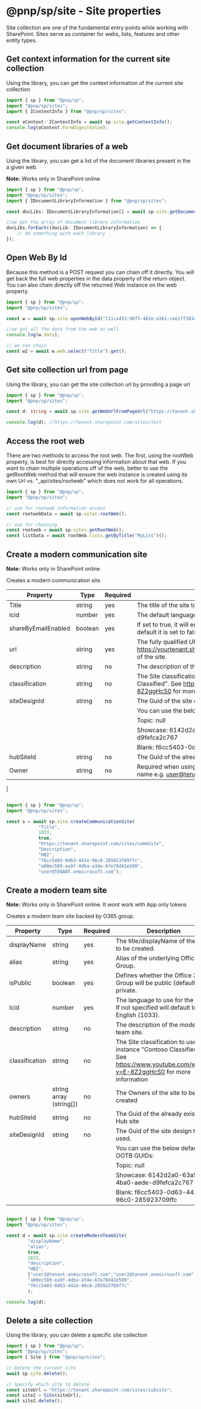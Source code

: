 # @pnp/sp/site - Site properties

Site collection are one of the fundamental entry points while working with SharePoint. Sites serve as container for webs, lists, features and other entity types.

## Get context information for the current site collection

Using the library, you can get the context information of the current site collection

```Typescript
import { sp } from "@pnp/sp";
import "@pnp/sp/sites";
import { IContextInfo } from "@pnp/sp/sites";

const oContext: IContextInfo = await sp.site.getContextInfo();
console.log(oContext.FormDigestValue);
```

## Get document libraries of a web

Using the library, you can get a list of the document libraries present in the a given web.

**Note:** Works only in SharePoint online

```Typescript
import { sp } from "@pnp/sp";
import "@pnp/sp/sites";
import { IDocumentLibraryInformation } from "@pnp/sp/sites";

const docLibs: IDocumentLibraryInformation[] = await sp.site.getDocumentLibraries("https://tenant.sharepoint.com/sites/test/subsite");

//we got the array of document library information
docLibs.forEach((docLib: IDocumentLibraryInformation) => {
    // do something with each library
});
```

## Open Web By Id

Because this method is a POST request you can chain off it directly. You will get back the full web properties in the data property of the return object. You can also chain directly off the returned Web instance on the web property.

```TypeScript
import { sp } from "@pnp/sp";
import "@pnp/sp/sites";

const w = await sp.site.openWebById("111ca453-90f5-482e-a381-cee1ff383c9e");

//we got all the data from the web as well
console.log(w.data);

// we can chain
const w2 = await w.web.select("Title").get();
```

## Get site collection url from page

Using the library, you can get the site collection url by providing a page url

```TypeScript
import { sp } from "@pnp/sp";
import "@pnp/sp/sites";

const d: string = await sp.site.getWebUrlFromPageUrl("https://tenant.sharepoint.com/sites/test/Pages/test.aspx");

console.log(d); //https://tenant.sharepoint.com/sites/test
```

## Access the root web

There are two methods to access the root web. The first, using the rootWeb property, is best for directly accessing information about that web. If you want to chain multiple operations off of the web, better to use the getRootWeb method that will ensure the web instance is created using its own Url vs. "_api/sites/rootweb" which does not work for all operations.

```TypeScript
import { sp } from "@pnp/sp";
import "@pnp/sp/sites";

// use for rootweb information access
const rootwebData = await sp.sites.rootWeb();

// use for chaining
const rootweb = await sp.sites.getRootWeb();
const listData = await rootWeb.lists.getByTitle("MyList")();
```

## Create a modern communication site

**Note:** Works only in SharePoint online

Creates a modern communication site.

| Property | Type | Required | Description |
| ---- | ---- | ---- | ---- |
| Title | string | yes | The title of the site to create. |
| lcid | number | yes | The default language to use for the site. |
| shareByEmailEnabled | boolean | yes | If set to true, it will enable sharing files via Email. By default it is set to false |
| url | string | yes | The fully qualified URL (e.g. https://yourtenant.sharepoint.com/sites/mysitecollection) of the site. |
| description | string | no | The description of the communication site. |
| classification | string | no | The Site classification to use. For instance "Contoso Classified". See https://www.youtube.com/watch?v=E-8Z2ggHcS0 for more information
| siteDesignId | string | no | The Guid of the site design to be used. 
||||You can use the below default OOTB GUIDs: 
||||Topic: null
||||                               Showcase: 6142d2a0-63a5-4ba0-aede-d9fefca2c767
||||                               Blank: f6cc5403-0d63-442e-96c0-285923709ffc 
| hubSiteId | string | no | The Guid of the already existing Hub site
| Owner| string | no | Required when using app-only context. Owner principal name e.g. user@tenant.onmicrosoft.com
|
```TypeScript

import { sp } from "@pnp/sp";
import "@pnp/sp/sites";

const s = await sp.site.createCommunicationSite(
            "Title",
            1033,
            true,
            "https://tenant.sharepoint.com/sites/commSite",
            "Description",
            "HBI",
            "f6cc5403-0d63-442e-96c0-285923709ffc",
            "a00ec589-ea9f-4dba-a34e-67e78d41e509",
            "user@TENANT.onmicrosoft.com");

```

## Create a modern team site

**Note:** Works only in SharePoint online. It wont work with App only tokens

Creates a modern team site backed by O365 group.

| Property | Type | Required | Description |
| ---- | ---- | ---- | ---- |
| displayName | string | yes | The title/displayName of the site to be created. |
| alias | string | yes | Alias of the underlying Office 365 Group. |
| isPublic | boolean | yes | Defines whether the Office 365 Group will be public (default), or private. |
| lcid | number | yes | The language to use for the site. If not specified will default to English (1033). |
| description | string | no | The description of the modern team site. |
| classification | string | no | The Site classification to use. For instance "Contoso Classified". See https://www.youtube.com/watch?v=E-8Z2ggHcS0 for more information
| owners | string array (string[]) | no | The Owners of the site to be created
|hubSiteId|	string	| no | The Guid of the already existing Hub site
| siteDesignId | string | no | The Guid of the site design to be used. 
||||You can use the below default OOTB GUIDs: 
||||Topic: null
||||                               Showcase: 6142d2a0-63a5-4ba0-aede-d9fefca2c767
||||                               Blank: f6cc5403-0d63-442e-96c0-285923709ffc 

```TypeScript

import { sp } from "@pnp/sp";
import "@pnp/sp/sites";

const d = await sp.site.createModernTeamSite(
        "displayName",
        "alias",
        true,
        1033,
        "description",
        "HBI",
        ["user1@tenant.onmicrosoft.com","user2@tenant.onmicrosoft.com","user3@tenant.onmicrosoft.com"], 
        "a00ec589-ea9f-4dba-a34e-67e78d41e509",       
        "f6cc5403-0d63-442e-96c0-285923709ffc"        
        );

console.log(d);
```

## Delete a site collection

Using the library, you can delete a specific site collection

```TypeScript
import { sp } from "@pnp/sp";
import "@pnp/sp/sites";
import { Site } from "@pnp/sp/sites";

// Delete the current site
await sp.site.delete();

// Specify which site to delete
const siteUrl = "https://tenant.sharepoint.com/sites/subsite";
const site2 = Site(siteUrl);
await site2.delete();
```
